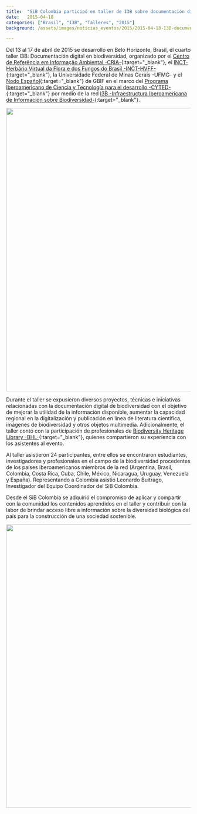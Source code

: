 ```yaml
---
title:  "SiB Colombia participó en taller de I3B sobre documentación digital en biodiversidad"
date:   2015-04-18
categories: ["Brasil", "I3B", "Talleres", "2015"]
background: /assets/images/noticias_eventos/2015/2015-04-18-I3B-documentación-digital-biodiversidad-3.jpg

---
```


Del 13 al 17 de abril de 2015 se desarrolló en Belo Horizonte, Brasil, el cuarto taller I3B: Documentación digital en biodiversidad, organizado por el [Centro de Referência em Informação Ambiental -CRIA-](http://www.cria.org.br/){:target="_blank"}, el [INCT-Herbário Virtual da Flora e dos Fungos do Brasil -INCT-HVFF-](http://inct.florabrasil.net/){:target="_blank"}, la Universidade Federal de Minas Gerais -UFMG- y el [Nodo Español](http://www.gbif.es/){:target="_blank"} de GBIF en el marco del [Programa Iberoamericano de Ciencia y Tecnología para el desarrollo -CYTED-](http://www.cyted.org/){:target="_blank"} por medio de la red [I3B -Infraestructura Iberoamericana de Información sobre Biodiversidad-](http://www.recibio.net/home-i3b/){:target="_blank"}.   


<img src="/assets/images/noticias_eventos/2015/2015-04-18-I3B-documentación-digital-biodiversidad-2.jpg" width=770>

Durante el taller se expusieron diversos proyectos, técnicas e iniciativas relacionadas con la documentación digital de biodiversidad con el objetivo de mejorar la utilidad de la información disponible, aumentar la capacidad regional en la digitalización y publicación en línea de literatura científica, imágenes de biodiversidad y otros objetos multimedia. Adicionalmente, el taller contó con la participación de profesionales de [Biodiversity Heritage Library -BHL-](http://www.biodiversitylibrary.org/){:target="_blank"}, quienes compartieron su experiencia con los asistentes al evento.  

Al taller asistieron 24 participantes, entre ellos se encontraron estudiantes, investigadores y profesionales en el campo de la biodiversidad procedentes de los países iberoamericanos miembros de la red (Argentina, Brasil, Colombia, Costa Rica, Cuba, Chile, México, Nicaragua, Uruguay, Venezuela y España). Representando a Colombia asistió Leonardo Buitrago, Investigador del Equipo Coordinador del SiB Colombia.  

Desde el SiB Colombia se adquirió el compromiso de aplicar y compartir con la comunidad los contenidos aprendidos en el taller y contribuir con la labor de brindar acceso libre a información sobre la diversidad biológica del país para la construcción de una sociedad sostenible.

<img src="/assets/images/noticias_eventos/2015/2015-04-18-I3B-documentación-digital-biodiversidad-1.jpg" width=770>

